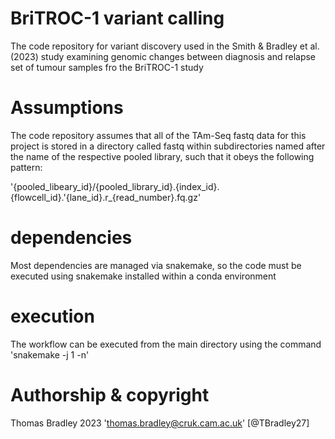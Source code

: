 # BriTROC-1 variant calling

The code repository for variant discovery used in the Smith & Bradley et al. (2023) study examining genomic changes between diagnosis and relapse set of tumour samples fro the BriTROC-1 study

# Assumptions

The code repository assumes that all of the TAm-Seq fastq data for this project is stored in a directory called fastq within subdirectories named after the name of the respective pooled library, such that it obeys the following pattern:

'{pooled_libeary_id}/{pooled_library_id}.{index_id}.{flowcell_id}.'{lane_id}.r_{read_number}.fq.gz'

# dependencies

Most dependencies are managed via snakemake, so the code must be executed using snakemake installed within a conda environment

# execution

The workflow can be executed from the main directory using the command 'snakemake -j 1 -n'

# Authorship & copyright

Thomas Bradley 2023 'thomas.bradley@cruk.cam.ac.uk' [@TBradley27]
